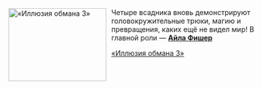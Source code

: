 <!--2025-06-08 09:30:48-->
<div class="yb">
  <div class="rss kino_kino"><a href="https://www.kino-teatr.ru/video/50225/" title="«Иллюзия обмана 3»"><img src="https://www.kino-teatr.ru/video/5/2/50225/poster.jpg" width="196" height="147" align="left" hspace="5" style="margin: 0px 10px 0px 5px" alt="«Иллюзия обмана 3»"/></a>Четыре всадника вновь демонстрируют головокружительные трюки, магию и превращения, каких ещё не видел мир&#33; В главной роли — <a href=https://www.kino-teatr.ru/kino/acter/w/hollywood/60449/bio/ target=_blank><strong>Айла Фишер</strong></a> <p class="titl"><a href="https://www.kino-teatr.ru/video/50225/">«Иллюзия обмана 3»</a></p></div>
</div>
